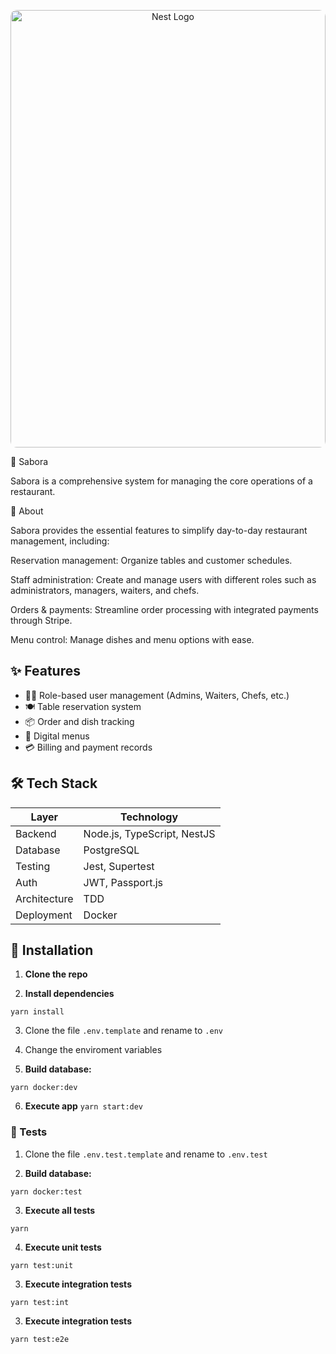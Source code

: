 <p align="center">
  <a href="http://nestjs.com/" target="blank"><img src="https://res.cloudinary.com/dhy3lbvua/image/upload/v1753823369/ChatGPT_Image_29_jul_2025_04_09_16_p.m._qdvywf.png" width="100%" height="700" alt="Nest Logo" style="border-radius:10px;"/></a>
</p>

🍲 Sabora

Sabora is a comprehensive system for managing the core operations of a restaurant.

📌 About

Sabora provides the essential features to simplify day-to-day restaurant management, including:

Reservation management: Organize tables and customer schedules.

Staff administration: Create and manage users with different roles such as administrators, managers, waiters, and chefs.

Orders & payments: Streamline order processing with integrated payments through Stripe.

Menu control: Manage dishes and menu options with ease.

## ✨ Features

- 🧑‍🍳 Role-based user management (Admins, Waiters, Chefs, etc.)
- 🍽️ Table reservation system
- 📦 Order and dish tracking
- 📜 Digital menus
- 💳 Billing and payment records

## 🛠️ Tech Stack

| Layer         | Technology                         |
|---------------|-------------------------------------|
| Backend       | Node.js, TypeScript, NestJS         |
| Database      | PostgreSQL                          |
| Testing       | Jest, Supertest                     |
| Auth          | JWT, Passport.js                    |
| Architecture  | TDD     |
| Deployment    | Docker    |

## 🚀 Installation

1. **Clone the repo**

2. **Install dependencies**

```
yarn install
```

3. Clone the file ```.env.template``` and rename to ```.env```

4. Change the enviroment variables

5. **Build database:**
``` 
yarn docker:dev
``` 

6. **Execute app** 
```yarn start:dev```


### 🧪 Tests

1. Clone the file ```.env.test.template``` and rename to ```.env.test```

2. **Build database:**
``` 
yarn docker:test
``` 

3. **Execute all tests** 
``` 
yarn 
```

4. **Execute unit tests** 

``` 
yarn test:unit
```

3. **Execute integration tests** 

``` 
yarn test:int
```

3. **Execute integration tests** 

``` 
yarn test:e2e
```
